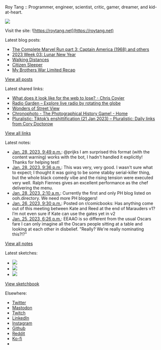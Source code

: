 Roy Tang :: Programmer, engineer, scientist, critic, gamer, dreamer, and kid-at-heart.

![](https://roytang.net/static/img/profile.jpg)

Visit the site: ![https://roytang.net](https://roytang.net)

Latest blog posts:

- [The Complete Marvel Run part 3: Captain America (1968) and others](https://roytang.net/2023/01/marvel-run-3-captain-america-etc/)
- [2023 Week 03: Lunar New Year](https://roytang.net/2023/01/2023-week-03/)
- [Walking Distances](https://roytang.net/2023/01/walking-distances/)
- [Citizen Sleeper](https://roytang.net/2023/01/citizen-sleeper/)
- [My Brothers War Limited Recap](https://roytang.net/2023/01/mtgbro-limited-recap/)

[View all posts](https://roytang.net/blog)

Latest shared links:

- [What does it look like for the web to lose? - Chris Coyier](https://roytang.net/2023/01/14c05c4cd7035127449a6bf265775d3a/)
- [Radio Garden – Explore live radio by rotating the globe](https://roytang.net/2023/01/dc14070c1d8432d6622ce6349a1a6d25/)
- [Wonders of Street View](https://roytang.net/2023/01/94892a066cbc7cf4d2ccf90956e8da32/)
- [Chronophoto - The Photographical History Game! - Home](https://roytang.net/2023/01/400d63e94e2b742804d1231a643321b9/)
- [Pluralistic: Tiktok’s enshittification (21 Jan 2023) – Pluralistic: Daily links from Cory Doctorow](https://roytang.net/2023/01/f9fb15ca0d4cd1867ad1371bef05c95e/)

[View all links](https://roytang.net/links)

Latest notes:

- [Jan. 28, 2023, 9:49 p.m.](https://roytang.net/2023/01/109767149280055955/): @prijks I am surprised this format (with the content warning) works with the bot, I hadn&#x27;t handled it explicitly! Thanks for helping test!
- [Jan. 28, 2023, 9:36 p.m.](https://roytang.net/2023/01/The%20Menu%202022/): This was very, very good. I wasn&#x27;t sure what to expect; I thought it was going to be some stabby serial-killer thing, but the whole black comedy vibe and the rising tension were executed very well. Ralph Fiennes gives an excellent performance as the chef delivering the menu.
- [Jan. 28, 2023, 2:10 a.m.](https://roytang.net/2023/01/0d7159363914f6204f8785c17104090a/): Currently the first and only PH blog listed on ooh.directory. We need more PH bloggers!
- [Jan. 26, 2023, 9:30 p.m.](https://roytang.net/2023/01/10lru92/): Posted on r/comicbooks: Has anything come out of this meeting between Kate and Reed at the end of Marauders v1? I’m not even sure if Kate can use the gates yet in v2
- [Jan. 25, 2023, 6:26 p.m.](https://roytang.net/2023/01/75e9b56ea458323bc98b5f87bc04212f/): EEAAO is so different from the usual Oscars fare I can only imagine all the Oscars people sitting at a table and looking at each other in disbelief. &quot;Really? We&#x27;re really nominating this?!?&quot;

[View all notes](https://roytang.net/notes)

Latest sketches:


- ![](https://roytang.net/media/cache/3c/da/3cda657c471879c3cfa81b898b810cd6.jpg)
- ![](https://roytang.net/media/cache/a2/60/a260eacc913ee7c542024b154923702f.jpg)
- ![](https://roytang.net/media/cache/e0/88/e0888b7f7a1e342aba8cced2a0784cc4.jpg)

[View sketchbook](https://roytang.net/albums/sketchbook)


Elsewhere:

- [Twitter](https://twitter.com/roytang)
- [Mastodon](https://indieweb.social/@roytang)
- [Twitch](https://twitch.tv/twitchyroy)
- [LinkedIn](https://www.linkedin.com/in/roytang)
- [Instagram](https://instagram.com/roytang0400)
- [Github](https://github.com/roytang)
- [Reddit](https://reddit.com/u/hungryroy)
- [Ko-fi](https://ko-fi.com/roytang)
- [](mailto:hello@roytang.net)